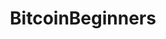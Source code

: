 ---
title: BitcoinBeginners
crosslinks:
- Bitcoin
- btc
- CryptoSafety
- BitcoinMarkets
- tippr
- bitcoin_uncensored
- ethereumfraud
- dogecoin
- youtubot
- CryptoCurrency
- youtubefactsbot
- TREZOR
- CoinBase
- KrakenSupport
- BitcoinDayTrade
- BitcoinAllTV
- noncensored_bitcoin
- ledgerwallet
- BitcoinUK
- gpumining
---